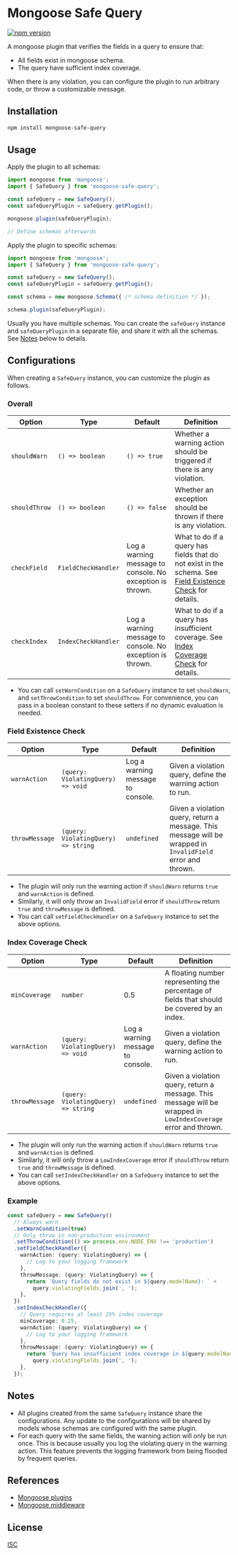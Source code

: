 # Mongoose Safe Query

[![npm version](https://badge.fury.io/js/mongoose-safe-query.svg)](https://www.npmjs.com/package/mongoose-safe-query)

A mongoose plugin that verifies the fields in a query to ensure that:
- All fields exist in mongoose schema.
- The query have sufficient index coverage.

When there is any violation, you can configure the plugin to run arbitrary code, or throw a customizable message.

## Installation

```sh
npm install mongoose-safe-query
```

## Usage

Apply the plugin to all schemas:

```ts
import mongoose from 'mongoose';
import { SafeQuery } from 'mongoose-safe-query';

const safeQuery = new SafeQuery();
const safeQueryPlugin = safeQuery.getPlugin();

mongoose.plugin(safeQueryPlugin);

// Define schemas afterwards
```

Apply the plugin to specific schemas:

```ts
import mongoose from 'mongoose';
import { SafeQuery } from 'mongoose-safe-query';

const safeQuery = new SafeQuery();
const safeQueryPlugin = safeQuery.getPlugin();

const schema = new mongoose.Schema({ /* schema definition */ });

schema.plugin(safeQueryPlugin);
```

Usually you have multiple schemas. You can create the `safeQuery` instance and `safeQueryPlugin` in a separate file, and share it with all the schemas. See [Notes](#notes) below to details.

## Configurations

When creating a `SafeQuery` instance, you can customize the plugin as follows.

### Overall

| Option | Type | Default | Definition |
| ---- | ---- | ---- | ---- |
| `shouldWarn` | `() => boolean` | `() => true` | Whether a warning action should be triggered if there is any violation. |
| `shouldThrow` | `() => boolean` | `() => false` | Whether an exception should be thrown if there is any violation. |
| `checkField` | `FieldCheckHandler` | Log a warning message to console. No exception is thrown. | What to do if a query has fields that do not exist in the schema. See [Field Existence Check](#field-existence-check) for details. |
| `checkIndex` | `IndexCheckHandler` | Log a warning message to console. No exception is thrown. | What to do if a query has insufficient coverage. See [Index Coverage Check](#index-coverage-check) for details. |

- You can call `setWarnCondition` on a `SafeQuery` instance to set `shouldWarn`, and `setThrowCondition` to set `shouldThrow`. For convenience, you can pass in a boolean constant to these setters if no dynamic evaluation is needed.

### Field Existence Check

| Option | Type | Default | Definition |
| ---- | ---- | ---- | ---- |
| `warnAction` | `(query: ViolatingQuery) => void` | Log a warning message to console. | Given a violation query, define the warning action to run. |
| `throwMessage` | `(query: ViolatingQuery) => string` | `undefined` | Given a violation query, return a message. This message will be wrapped in `InvalidField` error and thrown. |

- The plugin will only run the warning action if `shouldWarn` returns `true` and `warnAction` is defined.
- Similarly, it will only throw an `InvalidField` error if `shouldThrow` return `true` and `throwMessage` is defined.
- You can call `setFieldCheckHandler` on a `SafeQuery` instance to set the above options.

### Index Coverage Check

| Option | Type | Default | Definition |
| ---- | ---- | ---- | ---- |
| `minCoverage` | `number` | 0.5 | A floating number representing the percentage of fields that should be covered by an index. |
| `warnAction` | `(query: ViolatingQuery) => void` | Log a warning message to console. | Given a violation query, define the warning action to run. |
| `throwMessage` | `(query: ViolatingQuery) => string` | `undefined` | Given a violation query, return a message. This message will be wrapped in `LowIndexCoverage` error and thrown. |

- The plugin will only run the warning action if `shouldWarn` returns `true` and `warnAction` is defined.
- Similarly, it will only throw a `LowIndexCoverage` error if `shouldThrow` return `true` and `throwMessage` is defined.
- You can call `setIndexCheckHandler` on a `SafeQuery` instance to set the above options.

### Example

```ts
const safeQuery = new SafeQuery()
  // Always warn
  .setWarnCondition(true)
  // Only throw in non-production environment
  .setThrowCondition(() => process.env.NODE_ENV !== 'production')
  .setFieldCheckHandler({
    warnAction: (query: ViolatingQuery) => {
      // Log to your logging framework
    },
    throwMessage: (query: ViolatingQuery) => {
      return `Query fields do not exist in ${query.modelName}: ` +
        query.violatingFields.join(', ');
    },
  })
  .setIndexCheckHandler({
    // Query requires at least 25% index coverage
    minCoverage: 0.25,
    warnAction: (query: ViolatingQuery) => {
      // Log to your logging framework
    },
    throwMessage: (query: ViolatingQuery) => {
      return `Query has insufficient index coverage in ${query.modelName}: ` +
        query.violatingFields.join(', ');
    },
  });
```

## Notes
- All plugins created from the same `SafeQuery` instance share the configurations. Any update to the configurations will be shared by models whose schemas are configured with the same plugin.
- For each query with the same fields, the warning action will only be run once. This is because usually you log the violating query in the warning action. This feature prevents the logging framework from being flooded by frequent queries.

## References
- [Mongoose plugins](https://mongoosejs.com/docs/plugins.html)
- [Mongoose middleware](https://mongoosejs.com/docs/middleware.html)

## License
[ISC](LICENSE.md)
